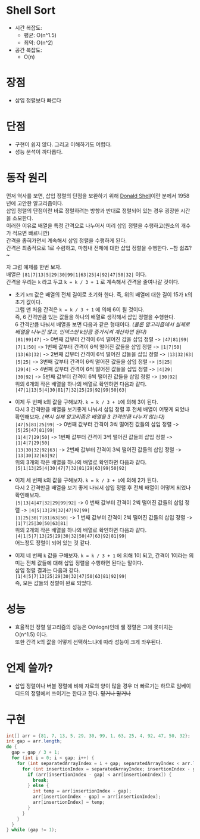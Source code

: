 # Shell Sort
- 시간 복잡도:
  - 평균: O(n^1.5)
  - 최악: O(n^2)
- 공간 복잡도:
  - O(n)

# 장점
- 삽입 정렬보다 빠르다

# 단점
- 구현이 쉽지 않다. 그리고 이해하기도 어렵다.
- 성능 분석이 까다롭다.

# 동작 원리
먼저 역사를 보면, 삽입 정렬의 단점을 보완하기 위해 [Donald Shell](https://en.wikipedia.org/wiki/Donald_Shell)이란 분께서 1958년에 고안한 알고리즘이다.<br>
삽입 정렬의 단점이란 바로 정렬하려는 방향과 반대로 정렬되어 있는 경우 굉장한 시간을 소모한다.<br>
이러한 이유로 배열을 특정 간격으로 나누어서 미리 삽입 정렬을 수행하고(원소의 개수가 적으면 빠르니깐)<br>
간격을 좁혀가면서 계속해서 삽입 정렬을 수행하게 된다.<br>
간격은 최종적으로 1로 수렴하고, 마침내 전체에 대한 삽입 정렬을 수행한다. ~참 쉽죠?~ <br>

자 그럼 예제를 한번 보자.<br>
배열은 `|81|7|13|5|29|30|99|1|63|25|4|92|47|50|32|` 이다.<br>
간격을 우리는 `k` 라고 두고 `k = k / 3 + 1` 로 계속해서 간격을 줄여나갈 것이다.

- 초기 `k의` 값은 배열의 전체 길이로 초기화 한다. 즉, 위의 배열에 대한 길이 15가 `k`의 초기 값이다.<br>
그럼 맨 처음 간격은 `k = k / 3 + 1` 에 의해 6이 될 것이다.<br>
즉, 6 간격만큼 있는 값들을 하나의 배열로 생각해서 삽입 정렬을 수행한다.<br>
6 간격만큼 나눠서 배열을 보면 다음과 같은 형태이다. _(물론 알고리즘에서 실제로 배열을 나누진 않고, 인덱스만 k만큼 증가시켜 계산하면 된다)_ <br>
`|81|99|47|` -> 0번째 값부터 간격이 6씩 떨어진 값을 삽입 정렬 -> `|47|81|99|`<br>
`|7|1|50|` -> 1번째 값부터 간격이 6씩 떨어진 값들을 삽입 정렬 -> `|1|7|50|`<br>
`|13|63|32|` -> 2번째 값부터 간격이 6씩 떨어진 값들을 삽입 정렬 -> `|13|32|63|`<br>
`|5|25|` -> 3번째 값부터 간격이 6씩 떨어진 값들을 삽입 정렬 -> `|5|25|`<br>
`|29|4|` -> 4번째 값부터 간격이 6씩 떨어진 값들을 삽입 정렬 -> `|4|29|`<br>
`|30|92|` -> 5번째 값부터 간격이 6씩 떨어진 값들을 삽입 정렬 -> `|30|92|`<br>
위의 6개의 작은 배열을 하나의 배열로 확인하면 다음과 같다.<br>
`|47|1|13|5|4|30|81|7|32|25|29|92|99|50|63|`

- 이제 두 번째 `k`의 값을 구해보자. `k = k / 3 + 1`에 의해 3이 된다.<br>
다시 3 간격만큼 배열을 보기좋게 나눠서 삽입 정렬 후 전체 배열이 어떻게 되었나 확인해보자. _(역시 실제 알고리즘은 배열을 3 간격만큼 나누지 않는다)_<br>
`|47|5|81|25|99|` -> 0번째 값부터 간격이 3씩 떨어진 값들의 삽입 정렬 -> `|5|25|47|81|99|`<br>
`|1|4|7|29|50|` -> 1번째 값부터 간격이 3씩 떨어진 값들의 삽입 정렬 -> `|1|4|7|29|50|`<br>
`|13|30|32|92|63|` -> 2번째 값부터 간격이 3씩 떨어진 값들의 삽입 정렬 -> `|13|30|32|63|92|`<br>
위의 3개의 작은 배열을 하나의 배열로 확인하면 다음과 같다.<br>
`|5|1|13|25|4|30|47|7|32|81|29|63|99|50|92|`

- 이제 세 번째 `k`의 값을 구해보자. `k = k / 3 + 1`에 의해 2가 된다.<br>
다시 2 간격만큼 배열을 보기 좋게 나눠서 삽입 정렬 후 전체 배열이 어떻게 되었나 확인해보자.<br>
`|5|13|4|47|32|29|99|92|` -> 0 번째 값부터 간격이 2씩 떨어진 값들의 삽입 정렬 -> `|4|5|13|29|32|47|92|99|`<br>
`|1|25|30|7|81|63|50|` -> 1 번째 값부터 간격이 2씩 떨어진 값들의 삽입 정렬 -> `|1|7|25|30|50|63|81|`<br>
위의 2개의 작은 배열을 하나의 배열로 확인하면 다음과 같다.<br>
`|4|1|5|7|13|25|29|30|32|50|47|63|92|81|99|`<br>
어느정도 정렬이 되어 있는 것 같다.

- 이제 네 번째 `k` 값을 구해보자. `k = k / 3 + 1` 에 의해 1이 되고, 간격이 1이라는 의미는 전체 값들에 대해 삽입 정렬을 수행하면 된다는 말이다.<br>
삽입 정렬 결과는 다음과 같다.<br>
`|1|4|5|7|13|25|29|30|32|47|50|63|81|92|99|`<br>
즉, 모든 값들의 정렬이 완료 되었다.

# 성능
- 효율적인 정렬 알고리즘의 성능은 O(nlogn)인데 쉘 정렬은 그에 못미치는 O(n^1.5) 이다.<br>
또한 간격 k의 값을 어떻게 선택하느냐에 따라 성능이 크게 좌우된다.

# 언제 쓸까?
- 삽입 정렬이나 버블 정렬에 비해 자료의 양이 많을 경우 더 빠르기는 하므로 임베이디드의 정렬에서 쓰이기는 한다고 한다. ~~믿거나 말거나~~

# 구현
```java
int[] arr = {81, 7, 13, 5, 29, 30, 99, 1, 63, 25, 4, 92, 47, 50, 32};
int gap = arr.length;
do {
  gap = gap / 3 + 1;
  for (int i = 0; i < gap; i++) {
    for (int separatedArrayIndex = i + gap; separatedArrayIndex < arr.length; separatedArrayIndex += gap) {
      for (int insertionIndex = separatedArrayIndex; insertionIndex - gap >= 0; insertionIndex--) {
        if (arr[insertionIndex - gap] < arr[insertionIndex]) {
          break;
        } else {
          int temp = arr[insertionIndex - gap];
          arr[insertionIndex - gap] = arr[insertionIndex];
          arr[insertionIndex] = temp;
        }
      }
    }
  }
} while (gap != 1);
```
